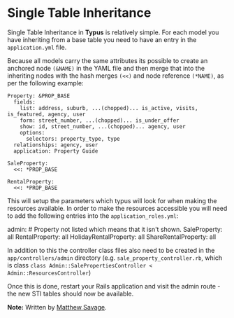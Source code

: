 # Single Table Inheritance

Single Table Inheritance in **Typus** is relatively simple. For each model you
have inheriting from a base table you need to have an entry  in the
`application.yml` file.

Because all models carry the same attributes its possible to create an
anchored node `(&NAME)` in the YAML file and then merge that into the inheriting
nodes with the hash merges `(<<)` and node reference `(*NAME)`, as per the
following example:

    Property: &PROP_BASE
      fields:
        list: address, suburb, ...(chopped)... is_active, visits, is_featured, agency, user
        form: street_number, ...(chopped)... is_under_offer
        show: id, street_number, ...(chopped)... agency, user
        options:
          selectors: property_type, type
      relationships: agency, user
      application: Property Guide

    SaleProperty:
      <<: *PROP_BASE

    RentalProperty:
      <<: *PROP_BASE

This will setup the parameters which typus will look for when making the
resources available. In order to make the resources accessible you will need
to add the following entries into the `application_roles.yml`:

  admin:
    # Property not listed which means that it isn't shown.
    SaleProperty: all
    RentalProperty: all
    HolidayRentalProperty: all
    ShareRentalProperty: all

In addition to this the controller class files also need to be created in the
`app/controllers/admin` directory (e.g. `sale_property_controller.rb`, which
is class `class Admin::SalePropertiesController < Admin::ResourcesController`)

Once this is done, restart your Rails application and visit the admin route -
the new STI tables should now be available.

**Note:** Written by [Matthew Savage](http://amasses.net/).
